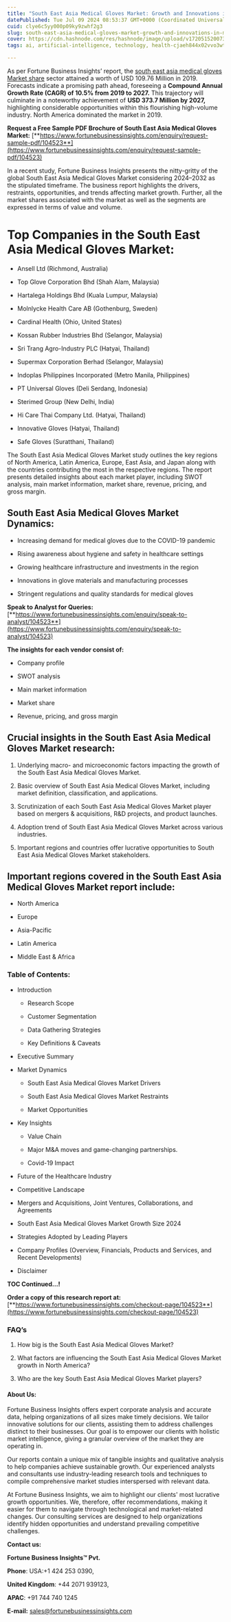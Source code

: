 ```yaml
---
title: "South East Asia Medical Gloves Market: Growth and Innovations in Medical Gloves"
datePublished: Tue Jul 09 2024 08:53:37 GMT+0000 (Coordinated Universal Time)
cuid: clye6c5yy000p09ky9zwhf2g3
slug: south-east-asia-medical-gloves-market-growth-and-innovations-in-medical-gloves
cover: https://cdn.hashnode.com/res/hashnode/image/upload/v1720515200739/76b2d456-f791-461b-af63-c82abb550786.png
tags: ai, artificial-intelligence, technology, health-cjaeh844x02vvo3wtj5r2s75q, healthcare

---
```


As per Fortune Business Insights’ report, the [south east asia medical gloves Market share](https://www.fortunebusinessinsights.com/south-east-asia-medical-gloves-market-104523) sector attained a worth of USD 109.76 Million in 2019. Forecasts indicate a promising path ahead, foreseeing a **Compound Annual Growth Rate (CAGR) of 10.5% from 2019 to 2027.** This trajectory will culminate in a noteworthy achievement of **USD 373.7 Million by 2027,** highlighting considerable opportunities within this flourishing high-volume industry. North America dominated the market in 2019.

**Request a Free Sample PDF Brochure of South East Asia Medical Gloves Market:** [**https://www.fortunebusinessinsights.com/enquiry/request-sample-pdf/104523**](https://www.fortunebusinessinsights.com/enquiry/request-sample-pdf/104523)

In a recent study, Fortune Business Insights presents the nitty-gritty of the global South East Asia Medical Gloves Market considering 2024–2032 as the stipulated timeframe. The business report highlights the drivers, restraints, opportunities, and trends affecting market growth. Further, all the market shares associated with the market as well as the segments are expressed in terms of value and volume.

# **Top Companies in the South East Asia Medical Gloves Market:**

* Ansell Ltd (Richmond, Australia)
    
* Top Glove Corporation Bhd (Shah Alam, Malaysia)
    
* Hartalega Holdings Bhd (Kuala Lumpur, Malaysia)
    
* Molnlycke Health Care AB (Gothenburg, Sweden)
    
* Cardinal Health (Ohio, United States)
    
* Kossan Rubber Industries Bhd (Selangor, Malaysia)
    
* Sri Trang Agro-Industry PLC (Hatyai, Thailand)
    
* Supermax Corporation Berhad (Selangor, Malaysia)
    
* Indoplas Philippines Incorporated (Metro Manila, Philippines)
    
* PT Universal Gloves (Deli Serdang, Indonesia)
    
* Sterimed Group (New Delhi, India)
    
* Hi Care Thai Company Ltd. (Hatyai, Thailand)
    
* Innovative Gloves (Hatyai, Thailand)
    
* Safe Gloves (Suratthani, Thailand)
    

The South East Asia Medical Gloves Market study outlines the key regions of North America, Latin America, Europe, East Asia, and Japan along with the countries contributing the most in the respective regions. The report presents detailed insights about each market player, including SWOT analysis, main market information, market share, revenue, pricing, and gross margin.

## South East Asia Medical Gloves Market **Dynamics**:

* Increasing demand for medical gloves due to the COVID-19 pandemic
    
* Rising awareness about hygiene and safety in healthcare settings
    
* Growing healthcare infrastructure and investments in the region
    
* Innovations in glove materials and manufacturing processes
    
* Stringent regulations and quality standards for medical gloves
    

**Speak to Analyst for Queries:** [**https://www.fortunebusinessinsights.com/enquiry/speak-to-analyst/104523**](https://www.fortunebusinessinsights.com/enquiry/speak-to-analyst/104523)

**The insights for each vendor consist of:**

* Company profile
    
* SWOT analysis
    
* Main market information
    
* Market share
    
* Revenue, pricing, and gross margin
    

## **Crucial insights in the South East Asia Medical Gloves Market research:**

1. Underlying macro- and microeconomic factors impacting the growth of the South East Asia Medical Gloves Market.
    
2. Basic overview of South East Asia Medical Gloves Market, including market definition, classification, and applications.
    
3. Scrutinization of each South East Asia Medical Gloves Market player based on mergers & acquisitions, R&D projects, and product launches.
    
4. Adoption trend of South East Asia Medical Gloves Market across various industries.
    
5. Important regions and countries offer lucrative opportunities to South East Asia Medical Gloves Market stakeholders.
    

## **Important regions covered in the South East Asia Medical Gloves Market report include:**

* North America
    
* Europe
    
* Asia-Pacific
    
* Latin America
    
* Middle East & Africa
    

### **Table of Contents:**

* Introduction
    
    * Research Scope
        
    * Customer Segmentation
        
    * Data Gathering Strategies
        
    * Key Definitions & Caveats
        
* Executive Summary
    
* Market Dynamics
    
    * South East Asia Medical Gloves Market Drivers
        
    * South East Asia Medical Gloves Market Restraints
        
    * Market Opportunities
        
* Key Insights
    
    * Value Chain
        
    * Major M&A moves and game-changing partnerships.
        
    * Covid-19 Impact
        
* Future of the Healthcare Industry
    
* Competitive Landscape
    
* Mergers and Acquisitions, Joint Ventures, Collaborations, and Agreements
    
* South East Asia Medical Gloves Market Growth Size 2024
    
* Strategies Adopted by Leading Players
    
* Company Profiles (Overview, Financials, Products and Services, and Recent Developments)
    
* Disclaimer
    

**TOC Continued…!**

**Order a copy of this research report at:** [**https://www.fortunebusinessinsights.com/checkout-page/104523**](https://www.fortunebusinessinsights.com/checkout-page/104523)

### **FAQ’s**

1. How big is the South East Asia Medical Gloves Market?
    
2. What factors are influencing the South East Asia Medical Gloves Market growth in North America?
    
3. Who are the key South East Asia Medical Gloves Market players?
    

#### **About Us:**

Fortune Business Insights offers expert corporate analysis and accurate data, helping organizations of all sizes make timely decisions. We tailor innovative solutions for our clients, assisting them to address challenges distinct to their businesses. Our goal is to empower our clients with holistic market intelligence, giving a granular overview of the market they are operating in.

Our reports contain a unique mix of tangible insights and qualitative analysis to help companies achieve sustainable growth. Our experienced analysts and consultants use industry-leading research tools and techniques to compile comprehensive market studies interspersed with relevant data.

At Fortune Business Insights, we aim to highlight our clients' most lucrative growth opportunities. We, therefore, offer recommendations, making it easier for them to navigate through technological and market-related changes. Our consulting services are designed to help organizations identify hidden opportunities and understand prevailing competitive challenges.

**Contact us:**

**Fortune Business Insights™ Pvt.**

**Phone**: USA:+1 424 253 0390,

**United Kingdom**: +44 2071 939123,

**APAC**: +91 744 740 1245

**E-mail:** [sales@fortunebusinessinsights.com](mailto:sales@fortunebusinessinsights.com)